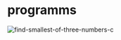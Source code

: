 # programms
![find-smallest-of-three-numbers-c](https://user-images.githubusercontent.com/78776112/107562272-cfc81a80-6b9c-11eb-88a6-efafe5db07e2.jpg)
